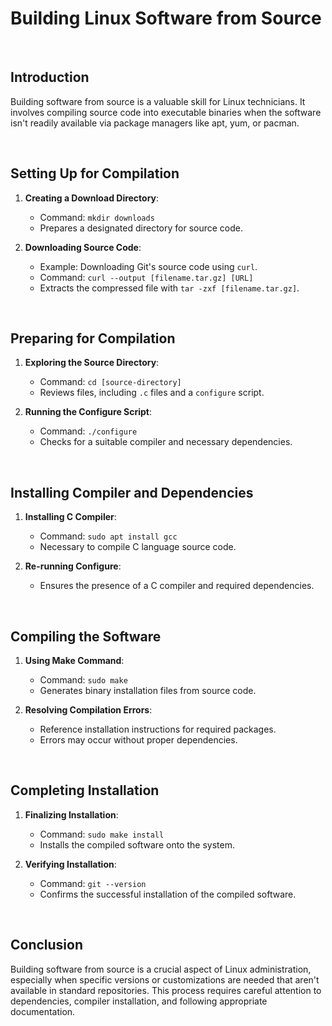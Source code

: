 # Building Linux Software from Source

<br>

## Introduction

Building software from source is a valuable skill for Linux technicians. It involves compiling source code into executable binaries when the software isn't readily available via package managers like apt, yum, or pacman.

<br>

## Setting Up for Compilation

1. **Creating a Download Directory**:
   - Command: `mkdir downloads`
   - Prepares a designated directory for source code.

2. **Downloading Source Code**:
   - Example: Downloading Git's source code using `curl`.
   - Command: `curl --output [filename.tar.gz] [URL]`
   - Extracts the compressed file with `tar -zxf [filename.tar.gz]`.

<br>

## Preparing for Compilation

1. **Exploring the Source Directory**:
   - Command: `cd [source-directory]`
   - Reviews files, including `.c` files and a `configure` script.

2. **Running the Configure Script**:
   - Command: `./configure`
   - Checks for a suitable compiler and necessary dependencies.

<br>

## Installing Compiler and Dependencies

1. **Installing C Compiler**:
   - Command: `sudo apt install gcc`
   - Necessary to compile C language source code.

2. **Re-running Configure**:
   - Ensures the presence of a C compiler and required dependencies.

<br>

## Compiling the Software

1. **Using Make Command**:
   - Command: `sudo make`
   - Generates binary installation files from source code.

2. **Resolving Compilation Errors**:
   - Reference installation instructions for required packages.
   - Errors may occur without proper dependencies.

<br>

## Completing Installation

1. **Finalizing Installation**:
   - Command: `sudo make install`
   - Installs the compiled software onto the system.

2. **Verifying Installation**:
   - Command: `git --version`
   - Confirms the successful installation of the compiled software.

<br>

## Conclusion

Building software from source is a crucial aspect of Linux administration, especially when specific versions or customizations are needed that aren't available in standard repositories. This process requires careful attention to dependencies, compiler installation, and following appropriate documentation.
